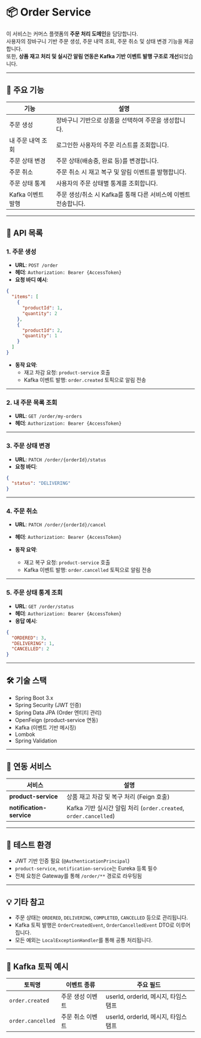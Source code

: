 # 📦 Order Service

이 서비스는 커머스 플랫폼의 **주문 처리 도메인**을 담당합니다.  
사용자의 장바구니 기반 주문 생성, 주문 내역 조회, 주문 취소 및 상태 변경 기능을 제공합니다.  
또한, **상품 재고 처리 및 실시간 알림 연동은 Kafka 기반 이벤트 발행 구조로 개선**되었습니다.

---

## 🔧 주요 기능

| 기능               | 설명                                                                 |
|--------------------|----------------------------------------------------------------------|
| 주문 생성          | 장바구니 기반으로 상품을 선택하여 주문을 생성합니다.                |
| 내 주문 내역 조회  | 로그인한 사용자의 주문 리스트를 조회합니다.                         |
| 주문 상태 변경     | 주문 상태(배송중, 완료 등)를 변경합니다.                            |
| 주문 취소          | 주문 취소 시 재고 복구 및 알림 이벤트를 발행합니다.                |
| 주문 상태 통계     | 사용자의 주문 상태별 통계를 조회합니다.                             |
| Kafka 이벤트 발행  | 주문 생성/취소 시 Kafka를 통해 다른 서비스에 이벤트 전송합니다.     |

---

## 🔌 API 목록

### 1. 주문 생성

- **URL**: `POST /order`
- **헤더**: `Authorization: Bearer {AccessToken}`
- **요청 바디 예시**:

```json
{
  "items": [
    {
      "productId": 1,
      "quantity": 2
    },
    {
      "productId": 2,
      "quantity": 1
    }
  ]
}
```

- **동작 요약**:
  - 재고 차감 요청: `product-service` 호출
  - Kafka 이벤트 발행: `order.created` 토픽으로 알림 전송

---

### 2. 내 주문 목록 조회

- **URL**: `GET /order/my-orders`
- **헤더**: `Authorization: Bearer {AccessToken}`

---

### 3. 주문 상태 변경

- **URL**: `PATCH /order/{orderId}/status`
- **요청 바디**:

```json
{
  "status": "DELIVERING"
}
```

---

### 4. 주문 취소

- **URL**: `PATCH /order/{orderId}/cancel`
- **헤더**: `Authorization: Bearer {AccessToken}`

- **동작 요약**:
  - 재고 복구 요청: `product-service` 호출
  - Kafka 이벤트 발행: `order.cancelled` 토픽으로 알림 전송

---

### 5. 주문 상태 통계 조회

- **URL**: `GET /order/status`
- **헤더**: `Authorization: Bearer {AccessToken}`
- **응답 예시**:

```json
{
  "ORDERED": 3,
  "DELIVERING": 1,
  "CANCELLED": 2
}
```

---

## 🛠 기술 스택

- Spring Boot 3.x
- Spring Security (JWT 인증)
- Spring Data JPA (Order 엔티티 관리)
- OpenFeign (product-service 연동)
- Kafka (이벤트 기반 메시징)
- Lombok
- Spring Validation

---

## 🤝 연동 서비스

| 서비스              | 설명                                                 |
|---------------------|------------------------------------------------------|
| **product-service** | 상품 재고 차감 및 복구 처리 (Feign 호출)            |
| **notification-service** | Kafka 기반 실시간 알림 처리 (`order.created`, `order.cancelled`) |

---

## 🧪 테스트 환경

- JWT 기반 인증 필요 (`@AuthenticationPrincipal`)
- `product-service`, `notification-service`는 Eureka 등록 필수
- 전체 요청은 Gateway를 통해 `/order/**` 경로로 라우팅됨

---

## 💡 기타 참고

- 주문 상태는 `ORDERED`, `DELIVERING`, `COMPLETED`, `CANCELLED` 등으로 관리됩니다.
- Kafka 토픽 발행은 `OrderCreatedEvent`, `OrderCancelledEvent` DTO로 이루어집니다.
- 모든 예외는 `LocalExceptionHandler`를 통해 공통 처리됩니다.

---

## 🧩 Kafka 토픽 예시

| 토픽명              | 이벤트 종류            | 주요 필드                          |
|---------------------|------------------------|------------------------------------|
| `order.created`     | 주문 생성 이벤트       | userId, orderId, 메시지, 타임스탬프 |
| `order.cancelled`   | 주문 취소 이벤트       | userId, orderId, 메시지, 타임스탬프 |

